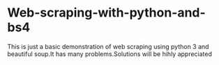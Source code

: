 # Web-scraping-with-python-and-bs4

This is just a basic demonstration of web scraping using python 3 and beautiful soup.It has many problems.Solutions will be hihly appreciated
